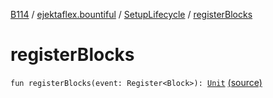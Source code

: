 [B114](../../index.md) / [ejektaflex.bountiful](../index.md) / [SetupLifecycle](index.md) / [registerBlocks](./register-blocks.md)

# registerBlocks

`fun registerBlocks(event: Register<Block>): `[`Unit`](https://kotlinlang.org/api/latest/jvm/stdlib/kotlin/-unit/index.html) [(source)](https://github.com/ejektaflex/Bountiful/tree/develop/src/main/kotlin/ejektaflex/bountiful/SetupLifecycle.kt#L192)